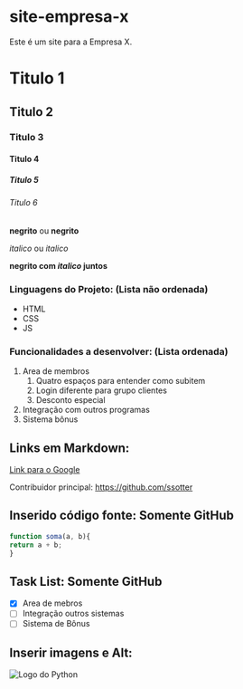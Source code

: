 # site-empresa-x
Este é um site para a Empresa X.

# Titulo 1
## Titulo 2
### Titulo 3
#### Titulo 4
##### Titulo 5
###### Titulo 6

**negrito** ou __negrito__

*italico* ou _italico_

**negrito com _italico_ juntos**

### Linguagens do Projeto: (Lista não ordenada)
* HTML
* CSS
* JS

### Funcionalidades a desenvolver: (Lista ordenada)
1. Area de membros
    1. Quatro espaços para entender como subitem
    2. Login diferente para grupo clientes
    3. Desconto especial
2. Integração com outros programas
3. Sistema bônus

## Links em Markdown:
[Link para o Google](https://www.google.com.br)

Contribuidor principal: https://github.com/ssotter

## Inserido código fonte: Somente GitHub
```javascript
function soma(a, b){
return a + b;
}
```
## Task List: Somente GitHub
- [x] Area de mebros
- [ ] Integração outros sistemas
- [ ] Sistema de Bônus
   
## Inserir imagens e Alt:
![Logo do Python](https://i0.wp.com/junilearning.com/wp-content/uploads/2020/06/python-programming-language.webp?resize=800%2C800&ssl=1)
